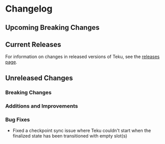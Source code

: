 # Changelog

## Upcoming Breaking Changes

## Current Releases

For information on changes in released versions of Teku, see
the [releases page](https://github.com/Consensys/teku/releases).

## Unreleased Changes

### Breaking Changes

### Additions and Improvements

### Bug Fixes

- Fixed a checkpoint sync issue where Teku couldn't start when the finalized state has been transitioned with empty slot(s) 
